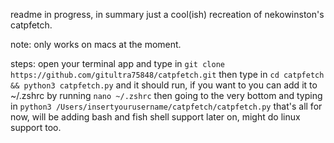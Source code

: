readme in progress, in summary just a cool(ish) recreation of nekowinston's catpfetch.

note: only works on macs at the moment.

steps: open your terminal app and type in
``git clone https://github.com/gitultra75848/catpfetch.git``
then type in
``cd catpfetch && python3 catpfetch.py``
and it should run, if you want to you can add it to ~/.zshrc by running
``nano ~/.zshrc``
then going to the very bottom and typing in
``python3 /Users/insertyourusername/catpfetch/catpfetch.py``
that's all for now, will be adding bash and fish shell support later on, might do linux support too.
